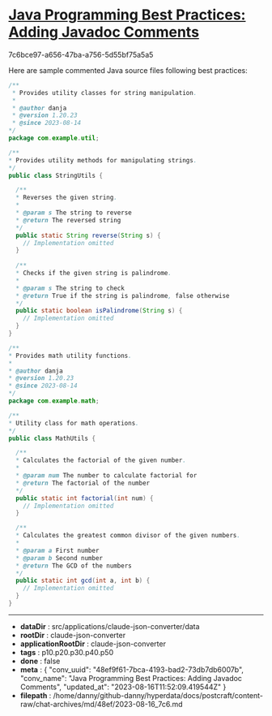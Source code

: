 # [Java Programming Best Practices: Adding Javadoc Comments](https://claude.ai/chat/48ef9f61-7bca-4193-bad2-73db7db6007b)

7c6bce97-a656-47ba-a756-5d55bf75a5a5

Here are sample commented Java source files following best practices:

```java
/**
 * Provides utility classes for string manipulation.
 * 
 * @author danja
 * @version 1.20.23
 * @since 2023-08-14
*/
package com.example.util;

/**
* Provides utility methods for manipulating strings.
*/  
public class StringUtils {

  /**
  * Reverses the given string.
  * 
  * @param s The string to reverse
  * @return The reversed string
  */
  public static String reverse(String s) {
    // Implementation omitted
  }
  
  /**
  * Checks if the given string is palindrome.
  * 
  * @param s The string to check
  * @return True if the string is palindrome, false otherwise  
  */
  public static boolean isPalindrome(String s) {
    // Implementation omitted 
  }
}
```

```java 
/**
* Provides math utility functions.
*
* @author danja
* @version 1.20.23
* @since 2023-08-14
*/
package com.example.math;

/**
* Utility class for math operations.
*/
public class MathUtils {

  /**
  * Calculates the factorial of the given number.
  *
  * @param num The number to calculate factorial for
  * @return The factorial of the number
  */
  public static int factorial(int num) {
    // Implementation omitted
  }

  /**
  * Calculates the greatest common divisor of the given numbers.
  *
  * @param a First number
  * @param b Second number
  * @return The GCD of the numbers
  */
  public static int gcd(int a, int b) {
    // Implementation omitted
  }
}
```

---

* **dataDir** : src/applications/claude-json-converter/data
* **rootDir** : claude-json-converter
* **applicationRootDir** : claude-json-converter
* **tags** : p10.p20.p30.p40.p50
* **done** : false
* **meta** : {
  "conv_uuid": "48ef9f61-7bca-4193-bad2-73db7db6007b",
  "conv_name": "Java Programming Best Practices: Adding Javadoc Comments",
  "updated_at": "2023-08-16T11:52:09.419544Z"
}
* **filepath** : /home/danny/github-danny/hyperdata/docs/postcraft/content-raw/chat-archives/md/48ef/2023-08-16_7c6.md